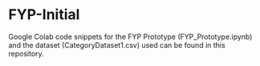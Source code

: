 # FYP-Initial

Google Colab code snippets for the FYP Prototype (FYP_Prototype.ipynb) and the dataset (CategoryDataset1.csv) used can be found in this repository.
